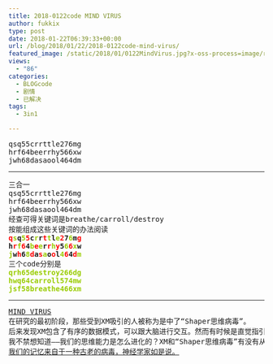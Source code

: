 ```yaml
---
title: 2018-0122code MIND VIRUS
author: fukkix
type: post
date: 2018-01-22T06:39:33+00:00
url: /blog/2018/01/22/2018-0122code-mind-virus/
featured_image: /static/2018/01/0122MindVirus.jpg?x-oss-process=image/resize,m_fill,w_700,h_220
views:
  - "86"
categories:
  - BLOGcode
  - 剧情
  - 已解决
tags:
  - 3in1

---
```

<pre>qsq55crrttle276mg
hrf64beerrhy566xw
jwh68dasaool464dm<!--more--></pre>

* * *

<pre>三合一
qsq55crrttle276mg
hrf64beerrhy566xw
jwh68dasaool464dm
经查可得关键词是breathe/carroll/destroy
按能组成这些关键词的办法阅读
<strong><span style="color: #ff0000;">q</span><span style="color: #99cc00;">s</span>q<span style="color: #99cc00;">5</span><span style="color: #ff0000;">5</span>c<span style="color: #99cc00;">r</span>r<span style="color: #ff0000;">t</span><span style="color: #99cc00;">t</span>l<span style="color: #99cc00;">e</span><span style="color: #ff0000;">2</span>7<span style="color: #99cc00;">6</span>m<span style="color: #ff0000;">g</span></strong>
<strong>h<span style="color: #ff0000;">r</span><span style="color: #99cc00;">f</span><span style="color: #ff0000;">6</span>4<span style="color: #99cc00;">b</span><span style="color: #ff0000;">e</span><span style="color: #99cc00;">e</span>r<span style="color: #ff0000;">r</span><span style="color: #99cc00;">h</span><span style="color: #ff0000;">y</span>5<span style="color: #99cc00;">6</span><span style="color: #ff0000;">6</span><span style="color: #99cc00;">x</span>w
<span style="color: #99cc00;">j</span>w<span style="color: #ff0000;">h</span>6<span style="color: #99cc00;">8</span><span style="color: #ff0000;">d</span>a<span style="color: #ff0000;">s</span><span style="color: #99cc00;">a</span>o<span style="color: #ff0000;">o</span>l<span style="color: #99cc00;">4</span><span style="color: #ff0000;">6</span>4<span style="color: #ff0000;">d</span><span style="color: #99cc00;">m
</span></strong>三个code分别是
<span style="color: #99cc00;"><strong>qrh65destroy266dg</strong></span>
<span style="color: #99cc00;"><strong>hwq64carroll574mw</strong></span>
<span style="color: #99cc00;"><strong>jsf58breathe466xm</strong></span></pre>

* * *

<pre><a href="http://investigate.ingress.com/2018/01/22/mind-virus/">MIND VIRUS
</a>在研究的最初阶段，那些受到XM吸引的人被称为是中了“Shaper思维病毒”。
后来发现XM包含了有序的数据模式，可以跟大脑进行交互。然而有时候是直觉指引你正确的方向。
我不禁想知道——我们的思维能力是怎么进化的？XM和“Shaper思维病毒”有没有从中起过作用？有兴趣听听你们的想法。
<a href="http://bigthink.com/philip-perry/our-memory-comes-from-an-ancient-virus-neuroscientists-say">我们的记忆来自于一种古老的病毒，神经学家如是说。</a></pre>